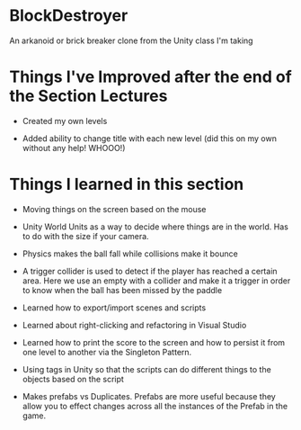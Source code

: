 # BlockDestroyer
An arkanoid or brick breaker clone from the Unity class I'm taking

# Things I've Improved after the end of the Section Lectures
 - Created my own levels

 - Added ability to change title with each new level (did this on my own without any help! WHOOO!)

# Things I learned in this section

 - Moving things on the screen based on the mouse

 - Unity World Units as a way to decide where things are in the world. Has to do with the size if your camera.

 - Physics makes the ball fall while collisions make it bounce

 - A trigger collider is used to detect if the player has reached a certain area. Here we use an empty with a collider and make it a trigger in order to know when the ball has been missed by the paddle

 - Learned how to export/import scenes and scripts

 - Learned about right-clicking and refactoring in Visual Studio

 - Learned how to print the score to the screen and how to persist it from one level to another via the Singleton Pattern.

 - Using tags in Unity so that the scripts can do different things to the objects based on the script

 - Makes prefabs vs Duplicates. Prefabs are more useful because they allow you to effect changes across all the instances of the Prefab in the game.
